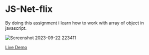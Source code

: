 # JS-Net-flix


By doing this assignment i learn how to work with array of object in javascript.

![Screenshot 2023-09-22 223411](https://github.com/suba-shini7/JS-Net-flix/assets/125429575/fc209400-ceae-4ff8-8377-d2b90f396b92)

[Live Demo](https://suba-shini7.github.io/JS-Net-flix/)
